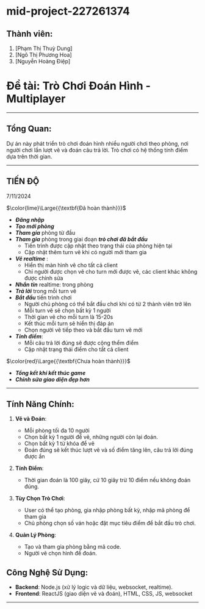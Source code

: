 # mid-project-227261374

## Thành viên:

1. [Phạm Thị Thuỳ Dung]
2. [Ngô Thị Phương Hoa]
3. [Nguyễn Hoàng Điệp]

# Đề tài: Trò Chơi Đoán Hình - Multiplayer
---
## Tổng Quan:

Dự án này phát triển trò chơi đoán hình nhiều người chơi theo phòng, nơi người chơi lần lượt vẽ và đoán câu trả lời. Trò chơi có hệ thống tính điểm dựa trên thời gian.

---
## TIẾN ĐỘ
7/11/2024

$\color{lime}\Large{{\textbf{Đã hoàn thành}}}$
  - ***Đăng nhập***
  - ***Tạo mới phòng***
  - ***Tham gia*** phòng từ đầu
  - ***Tham gia*** phòng trong giai đoạn ***trò chơi đã bắt đầu*** 
    - Tiến trình được cập nhật theo trạng thái của phòng hiện tại
    - Cập nhật thêm turn vẽ khi có người mới tham gia
  - ***Vẽ realtime*** :
    - Hiển thị màn hình vẽ cho tất cả client
    - Chỉ người được chọn vẽ cho turn mới được vẽ, các client khác không được chỉnh sửa
  - ***Nhắn tin*** realtime: trong phòng
  - ***Trả lời*** trong mỗi turn vẽ
  - ***Bắt đầu*** tiến trình chơi
    - Người chủ phòng có thể bắt đầu chơi khi có từ 2 thành viên trở lên
    - Mỗi turn vẽ sẽ chọn bất kỳ 1 người
    - Thời gian vẽ cho mỗi turn là 15-20s
    - Kết thúc mỗi turn sẽ hiển thị đáp án
    - Chọn người vẽ tiếp theo và bắt đầu turn vẽ mới
  - ***Tính điểm***:
    - Mỗi câu trả lời đúng sẽ được cộng thểm điểm
    - Cập nhật trạng thái điểm cho tất cả client
  
$\color{red}\Large{{\textbf{Chưa hoàn thành}}}$
  - ***Tổng kết khi kết thúc game***
  - ***Chỉnh sửa giao diện đẹp hơn***

---


## Tính Năng Chính:

1. **Vẽ và Đoán**:
   - Mỗi phòng tối đa 10 người
   - Chọn bất kỳ 1 người để vẽ, những người còn lại đoán.
   - Chọn bất kỳ 1 từ khóa để vẽ
   - Đoán đúng sẽ kết thúc lượt vẽ và số điểm tăng lên, câu trả lời đúng được ẩn
  

2. **Tính Điểm**:

   - Thời gian đoán là 100 giây, cứ 10 giây trừ 10 điểm nếu không đoán đúng.

3. **Tùy Chọn Trò Chơi**:
   - User có thể tạo phòng, gia nhập phòng bất kỳ, nhập mã phòng để tham gia
   - Chủ phòng chọn số ván hoặc đặt mục tiêu điểm để bắt đầu trò chơi.

4. **Quản Lý Phòng**:
   - Tạo và tham gia phòng bằng mã code.
   - Người vẽ chọn hình để đoán.
  
## Công Nghệ Sử Dụng:

- **Backend**: Node.js (xử lý logic và dữ liệu, websocket, realtime).
- **Frontend**: ReactJS (giao diện vẽ và đoán), HTML, CSS, JS, websocket


---